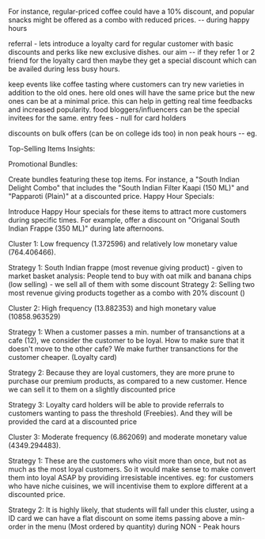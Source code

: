 For instance, regular-priced coffee could have a 10% discount, and popular snacks might be offered as a combo with reduced prices. -- during happy hours

referral - lets introduce a loyalty card for regular customer with basic discounts and perks like new exclusive dishes. our aim -- if they refer 1 or 2 friend for the loyalty card then maybe they get  a special discount which can be availed during less busy hours. 

keep events like coffee tasting where customers can try new varieties in addition to the old ones. here old ones will have the same price but the new ones can be at a minimal price. this can help in getting real time feedbacks and increased popularity. food bloggers/influencers can be the special invitees for the same. entry fees - null for card holders 

discounts on bulk offers (can be on college ids too) in non peak hours --  eg. 



Top-Selling Items Insights:



Promotional Bundles:

Create bundles featuring these top items. For instance, a "South Indian Delight Combo" that includes the "South Indian Filter Kaapi (150 ML)" and "Papparoti (Plain)" at a discounted price.
Happy Hour Specials:

Introduce Happy Hour specials for these items to attract more customers during specific times. For example, offer a discount on "Origanal South Indian Frappe (350 ML)" during late afternoons.




Cluster 1:  Low frequency (1.372596) and relatively low monetary value (764.406466).

Strategy 1: South Indian frappe (most revenue giving product) - given to market basket analysis: People tend to buy with oat milk and banana chips (low selling) - we sell all of them with some discount
Strategy 2: Selling two most revenue giving products together as a combo with 20% discount ()


Cluster 2:  High frequency (13.882353) and high monetary value (10858.963529)

Strategy 1: When a customer passes a min. number of transanctions at a cafe (12), we consider the customer to be loyal. How to make sure that it doesn't move to the other cafe? We make further transanctions for the customer cheaper. (Loyalty card)

Strategy 2: Because they are loyal customers, they are more prune to purchase our premium products, as compared to a new customer. Hence we can sell it to them on a slightly discounted price

Strategy 3: Loyalty card holders will be able to provide referrals to customers wanting to pass the threshold (Freebies). And they will be provided the card at a discounted price 


Cluster 3:  Moderate frequency (6.862069)  and moderate monetary value (4349.294483).

Strategy 1: These are the customers who visit more than once, but not as much as the most loyal customers. So it would make sense to make convert them into loyal ASAP by providing irresistable incentives. eg: for customers who have niche cuisines, we will incentivise them to explore different at a discounted price.


Strategy 2: It is highly likely, that students will fall under this cluster, using a ID card we can have a flat discount on some items passing above a min-order in the menu (Most ordered by quantity) during NON - Peak hours








